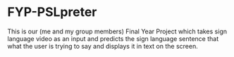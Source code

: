 # FYP-PSLpreter
This is our (me and my group members) Final Year Project which takes sign language video as an input and predicts the sign language sentence that what the user is trying to say and displays it in text on the screen.
